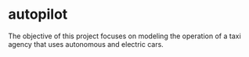 # autopilot
 The objective of this project focuses on modeling the operation of a taxi agency that uses autonomous and electric cars.
